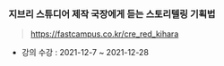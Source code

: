 
### 지브리 스튜디어 제작 국장에게 듣는 스토리텔링 기획법

> https://fastcampus.co.kr/cre_red_kihara

- 강의 수강 : 2021-12-7 ~ 2021-12-28

